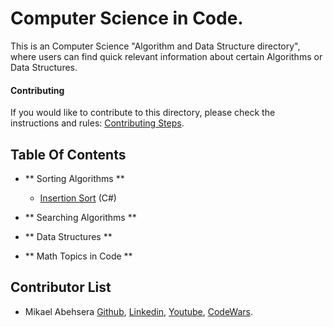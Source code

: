 # Computer Science in Code.
This is an Computer Science "Algorithm and Data Structure directory", where users can find quick relevant information about certain Algorithms or Data Structures.

#### Contributing

If you would like to contribute to this directory, please check the instructions and rules: [Contributing Steps](https://github.com/MikaelAbehsera/Computer-Science-In-Code/blob/master/Contributing-rules.md).

## Table Of Contents

* ** Sorting Algorithms **
  * [Insertion Sort](https://github.com/MikaelAbehsera/Computer-Science-In-Code/tree/master/Sorting%20Algorithms/Insertion-Sort) (C#)

* ** Searching Algorithms **

* ** Data Structures **

* ** Math Topics in Code **


## Contributor List

- Mikael Abehsera [Github](https://github.com/MikaelAbehsera), [Linkedin](https://www.linkedin.com/in/mikaelabehsera/), [Youtube](https://www.youtube.com/channel/UCXVDBeCwro9FqNeBr41Q2BQ?view_as=subscriber), [CodeWars](https://www.codewars.com/users/MikaelAbehsera).

